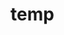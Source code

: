 # temp

































































































































































































